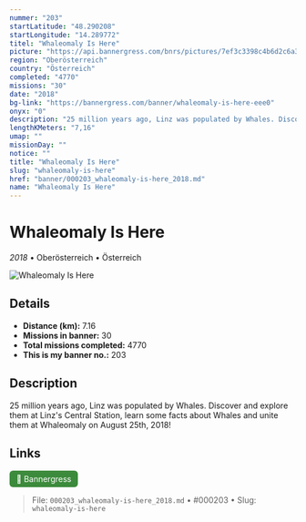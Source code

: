 ```yaml
---
nummer: "203"
startLatitude: "48.290208"
startLongitude: "14.289772"
titel: "Whaleomaly Is Here"
picture: "https://api.bannergress.com/bnrs/pictures/7ef3c3398c4b6d2c6a3cb7f6ea40f196"
region: "Oberösterreich"
country: "Österreich"
completed: "4770"
missions: "30"
date: "2018"
bg-link: "https://bannergress.com/banner/whaleomaly-is-here-eee0"
onyx: "0"
description: "25 million years ago, Linz was populated by Whales. Discover and explore them at Linz's Central Station, learn some facts about Whales and unite them at Whaleomaly on August 25th, 2018!"
lengthKMeters: "7,16"
umap: ""
missionDay: ""
notice: ""
title: "Whaleomaly Is Here"
slug: "whaleomaly-is-here"
href: "banner/000203_whaleomaly-is-here_2018.md"
name: "Whaleomaly Is Here"
---
```

# Whaleomaly Is Here

*2018* • Oberösterreich • Österreich

![Whaleomaly Is Here](https://api.bannergress.com/bnrs/pictures/7ef3c3398c4b6d2c6a3cb7f6ea40f196)



## Details
- **Distance (km):** 7.16
- **Missions in banner:** 30
- **Total missions completed:** 4770
- **This is my banner no.:** 203



## Description
25 million years ago, Linz was populated by Whales. Discover and explore them at Linz's Central Station, learn some facts about Whales and unite them at Whaleomaly on August 25th, 2018!



## Links
<a href="https://bannergress.com/banner/whaleomaly-is-here-eee0" target="_blank" style="display:inline-block;margin-right:8px;padding:6px 12px;background:#3c8b3c;color:#fff;text-decoration:none;border-radius:6px;">🔗 Bannergress</a>



> File: `000203_whaleomaly-is-here_2018.md` • #000203 • Slug: `whaleomaly-is-here`
